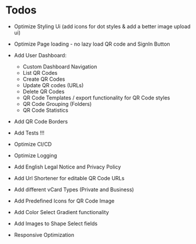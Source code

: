 # Todos

- Optimize Styling Ui (add icons for dot styles & add a better image upload ui)
- Optimize Page loading - no lazy load QR code and SignIn Button
- Add User Dashboard:
  - Custom Dashboard Navigation
  - List QR Codes
  - Create QR Codes
  - Update QR codes (URLs)
  - Delete QR Codes
  - QR Code Templates / export functionality for QR Code styles
  - QR Code Grouping (Folders)
  - QR Code Statistics

- Add QR Code Borders
- Add Tests !!!
- Optimize CI/CD
- Optimize Logging
- Add English Legal Notice and Privacy Policy
- Add Url Shortener for editable QR Code URLs
- Add different vCard Types (Private and Business)
- Add Predefined Icons for QR Code Image
- Add Color Select Gradient functionality
- Add Images to Shape Select fields
- Responsive Optimization
